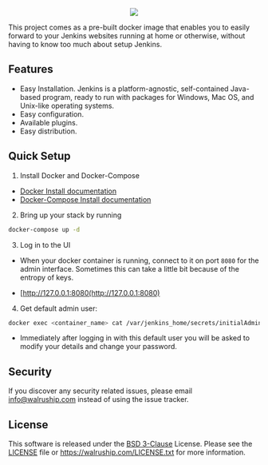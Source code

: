 <p align="center">
	<img src="https://upload.wikimedia.org/wikipedia/commons/thumb/e/e3/Jenkins_logo_with_title.svg/640px-Jenkins_logo_with_title.svg.png">
</p>

This project comes as a pre-built docker image that enables you to easily forward to your Jenkins websites running at home or otherwise, without having to know too much about setup Jenkins.

## Features

- Easy Installation. Jenkins is a platform-agnostic, self-contained Java-based program, ready to run with packages for Windows, Mac OS, and Unix-like operating systems.
- Easy configuration.
- Available plugins.
- Easy distribution.

## Quick Setup

1. Install Docker and Docker-Compose

- [Docker Install documentation](https://docs.docker.com/install/)
- [Docker-Compose Install documentation](https://docs.docker.com/compose/install/)

2. Bring up your stack by running

```bash
docker-compose up -d
```

3. Log in to the UI

- When your docker container is running, connect to it on port `8080` for the admin interface. Sometimes this can take a little bit because of the entropy of keys.

- [http://127.0.0.1:8080(http://127.0.0.1:8080)

4. Get default admin user:
```bash
docker exec <container_name> cat /var/jenkins_home/secrets/initialAdminPassword
```
- Immediately after logging in with this default user you will be asked to modify your details and change your password.

## Security

If you discover any security related issues, please email info@walruship.com instead of using the issue tracker.

## License

This software is released under the [BSD 3-Clause][link-license] License. Please see the [LICENSE](LICENSE) file or https://walruship.com/LICENSE.txt for more information.

[link-license]:   https://opensource.org/license/bsd-3-clause/